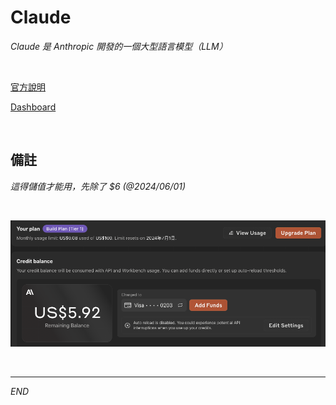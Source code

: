 # Claude

_Claude 是 Anthropic 開發的一個大型語言模型（LLM）_

<br>

[官方說明](https://docs.anthropic.com/en/docs/intro-to-claude)

[Dashboard](https://console.anthropic.com/dashboard)

<br>

## 備註

_這得儲值才能用，先除了 $6 (@2024/06/01)_

<br>

![](images/img_07.png)


<br>

___

_END_